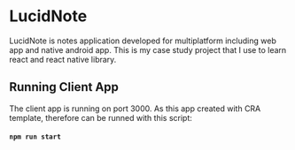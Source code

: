 # LucidNote
LucidNote is notes application developed for multiplatform including web app and native android app. This is my case study project that I use to learn react and react native library.
## Running Client App
The client app is running on port 3000. As this app created with CRA template, therefore can be runned with this script:
#### `npm run start`
